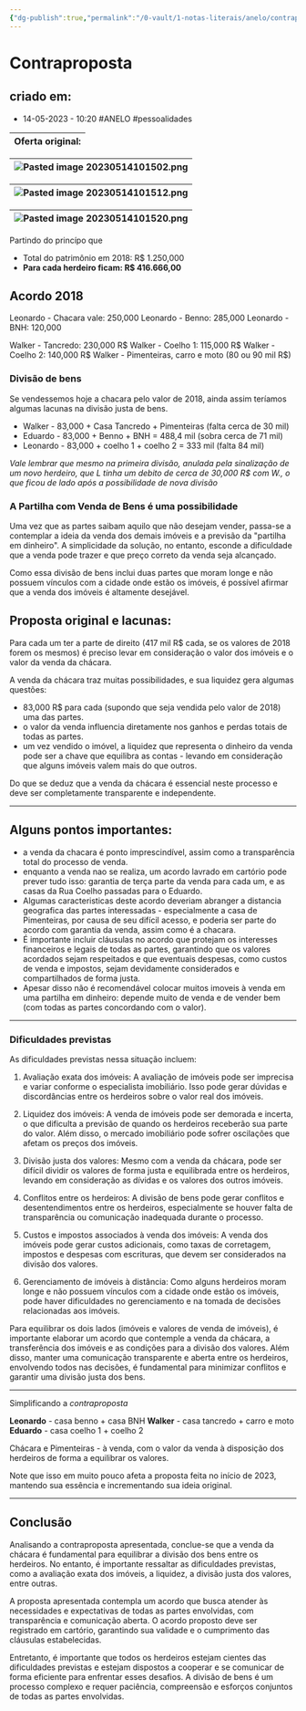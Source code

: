 ```yaml
---
{"dg-publish":true,"permalink":"/0-vault/1-notas-literais/anelo/contraproposta/","tags":["ANELO","pessoalidades"],"dgHomeLink":true,"dgShowLocalGraph":true,"dgShowFileTree":true,"dgEnableSearch":true,"noteIcon":""}
---
```


# Contraproposta

## criado em: 
-  14-05-2023 - 10:20
#ANELO #pessoalidades 

|Oferta original:|
| :---: |

| ![Pasted image 20230514101502.png](/img/user/0%20-%20VAULT/1%20NOTAS%20LITERAIS/ANELO/Pasted%20image%2020230514101502.png) |
| :---: |

|![Pasted image 20230514101512.png](/img/user/0%20-%20VAULT/1%20NOTAS%20LITERAIS/ANELO/Pasted%20image%2020230514101512.png)|
| :---: |

|![Pasted image 20230514101520.png](/img/user/0%20-%20VAULT/1%20NOTAS%20LITERAIS/ANELO/Pasted%20image%2020230514101520.png)|
| :---: |

Partindo do princípo que

- Total do patrimônio em 2018: R$ 1.250,000
- **Para cada herdeiro ficam: R$ 416.666,00**

## Acordo 2018

Leonardo - Chacara vale: 250,000
Leonardo - Benno: 285,000
Leonardo - BNH: 120,000

Walker - Tancredo: 230,000 R$
Walker - Coelho 1: 115,000 R$
Walker - Coelho 2: 140,000 R$
Walker - Pimenteiras, carro e moto (80 ou 90 mil R$)

### Divisão de bens

Se vendessemos hoje a chacara pelo valor de 2018, ainda assim teríamos algumas lacunas na divisão justa de bens. 

- Walker - 83,000 +  Casa Tancredo + Pimenteiras (falta cerca de 30 mil)
- Eduardo - 83,000 + Benno + BNH = 488,4 mil (sobra cerca de 71 mil)
- Leonardo - 83,000 + coelho 1 + coelho 2 = 333 mil (falta 84 mil)

*Vale lembrar que mesmo na primeira divisão, anulada pela sinalização de um novo herdeiro, que L tinha um debito de cerca de 30,000 R$ com W., o que ficou de lado após a possibilidade de nova divisão*

### A Partilha com Venda de Bens é uma possibilidade

Uma vez que as partes saibam aquilo que não desejam vender, passa-se a contemplar a ideia da venda dos demais imóveis e a previsão da "partilha em dinheiro". A simplicidade da solução, no entanto, esconde a dificuldade que a venda pode trazer e que preço correto da venda seja alcançado.

Como essa divisão de bens inclui duas partes que moram longe e não possuem vínculos com a cidade onde estão os imóveis, é possível afirmar que a venda dos imóveis é altamente desejável. 

## **Proposta** original e lacunas: 

Para cada um ter a parte de direito (417 mil R$ cada, se os valores de 2018 forem os mesmos) é preciso levar em consideração o valor dos imóveis e o valor da venda da chácara.

A venda da chácara traz muitas possibilidades, e sua liquidez gera algumas questões:

- 83,000 R$ para cada (supondo que seja vendida pelo valor de 2018) uma das partes.
- o valor da venda influencia diretamente nos ganhos e perdas totais de todas as partes. 
- um vez vendido o imóvel, a liquidez que representa o dinheiro da venda pode ser a chave que equilibra as contas - levando em consideração que alguns imóveis valem mais do que outros. 

Do que se deduz que a venda da chácara é essencial neste processo e deve ser completamente transparente e independente.

---

## Alguns pontos importantes:

- a venda da chacara é ponto imprescindível, assim como a transparência total do processo de venda.
- enquanto a venda nao se realiza, um acordo lavrado em cartório pode prever tudo isso: garantia de terça parte da venda para cada um, e as casas da Rua Coelho passadas para o Eduardo. 
- Algumas caracteristicas deste acordo deveriam abranger a distancia geografica das partes interessadas - especialmente a casa de Pimenteiras, por causa de seu difícil acesso, e poderia ser parte do acordo com garantia da venda, assim como é a chacara. 
- É importante incluir cláusulas no acordo que protejam os interesses financeiros e legais de todas as partes, garantindo que os valores acordados sejam respeitados e que eventuais despesas, como custos de venda e impostos, sejam devidamente considerados e compartilhados de forma justa.
- Apesar disso não é recomendável colocar muitos imoveis à venda em uma partilha em dinheiro: depende muito de venda e de vender bem (com todas as partes concordando com o valor).

----

### Dificuldades previstas


As dificuldades previstas nessa situação incluem:

1. Avaliação exata dos imóveis: A avaliação de imóveis pode ser imprecisa e variar conforme o especialista imobiliário. Isso pode gerar dúvidas e discordâncias entre os herdeiros sobre o valor real dos imóveis.

2. Liquidez dos imóveis: A venda de imóveis pode ser demorada e incerta, o que dificulta a previsão de quando os herdeiros receberão sua parte do valor. Além disso, o mercado imobiliário pode sofrer oscilações que afetam os preços dos imóveis.

3. Divisão justa dos valores: Mesmo com a venda da chácara, pode ser difícil dividir os valores de forma justa e equilibrada entre os herdeiros, levando em consideração as dívidas e os valores dos outros imóveis.

4. Conflitos entre os herdeiros: A divisão de bens pode gerar conflitos e desentendimentos entre os herdeiros, especialmente se houver falta de transparência ou comunicação inadequada durante o processo.

5. Custos e impostos associados à venda dos imóveis: A venda dos imóveis pode gerar custos adicionais, como taxas de corretagem, impostos e despesas com escrituras, que devem ser considerados na divisão dos valores.

6. Gerenciamento de imóveis à distância: Como alguns herdeiros moram longe e não possuem vínculos com a cidade onde estão os imóveis, pode haver dificuldades no gerenciamento e na tomada de decisões relacionadas aos imóveis.

Para equilibrar os dois lados (imóveis e valores de venda de imóveis), é importante elaborar um acordo que contemple a venda da chácara, a transferência dos imóveis e as condições para a divisão dos valores. Além disso, manter uma comunicação transparente e aberta entre os herdeiros, envolvendo todos nas decisões, é fundamental para minimizar conflitos e garantir uma divisão justa dos bens.


---

Simplificando a *contraproposta*

**Leonardo** - casa benno + casa BNH
**Walker** - casa tancredo + carro e moto
**Eduardo** - casa coelho 1 + coelho 2

Chácara e Pimenteiras - à venda, com o valor da venda à disposição dos herdeiros de forma a equilibrar os valores. 

Note que isso em muito pouco afeta a proposta feita no início de 2023, mantendo sua essência e incrementando sua ideia original.

---

## Conclusão

Analisando a contraproposta apresentada, conclue-se que a venda da chácara é fundamental para equilibrar a divisão dos bens entre os herdeiros. No entanto, é importante ressaltar as dificuldades previstas, como a avaliação exata dos imóveis, a liquidez, a divisão justa dos valores, entre outras.

A proposta apresentada contempla um acordo que busca atender às necessidades e expectativas de todas as partes envolvidas, com transparência e comunicação aberta. O acordo proposto deve ser registrado em cartório, garantindo sua validade e o cumprimento das cláusulas estabelecidas.

Entretanto, é importante que todos os herdeiros estejam cientes das dificuldades previstas e estejam dispostos a cooperar e se comunicar de forma eficiente para enfrentar esses desafios. A divisão de bens é um processo complexo e requer paciência, compreensão e esforços conjuntos de todas as partes envolvidas.

